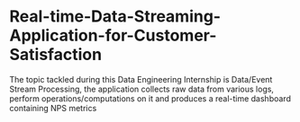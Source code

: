 # Real-time-Data-Streaming-Application-for-Customer-Satisfaction
The topic tackled during this Data Engineering Internship is Data/Event Stream Processing, the application collects raw data from various logs, perform operations/computations on it and produces a real-time dashboard containing NPS metrics
